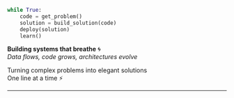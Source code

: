 ```python
while True:
    code = get_problem()
    solution = build_solution(code)
    deploy(solution)
    learn()
```

**Building systems that breathe** 🌀  
*Data flows, code grows, architectures evolve*

Turning complex problems into elegant solutions  
One line at a time ⚡

---
